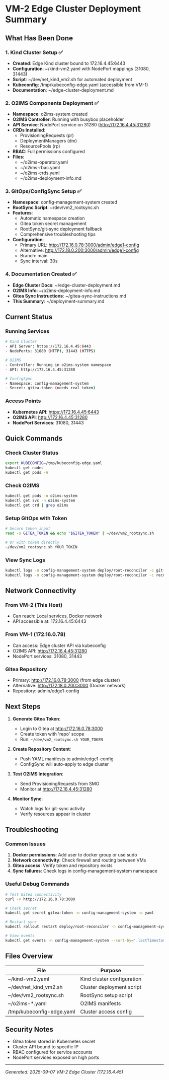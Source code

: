 # VM-2 Edge Cluster Deployment Summary

## What Has Been Done

### 1. Kind Cluster Setup ✅
- **Created**: Edge Kind cluster bound to 172.16.4.45:6443
- **Configuration**: ~/kind-vm2.yaml with NodePort mappings (31080, 31443)
- **Script**: ~/dev/net_kind_vm2.sh for automated deployment
- **Kubeconfig**: /tmp/kubeconfig-edge.yaml (accessible from VM-1)
- **Documentation**: ~/edge-cluster-deployment.md

### 2. O2IMS Components Deployment ✅
- **Namespace**: o2ims-system created
- **O2IMS Controller**: Running with busybox placeholder
- **API Service**: NodePort service on 31280 (http://172.16.4.45:31280)
- **CRDs Installed**:
  - ProvisioningRequests (pr)
  - DeploymentManagers (dm)
  - ResourcePools (rp)
- **RBAC**: Full permissions configured
- **Files**:
  - ~/o2ims-operator.yaml
  - ~/o2ims-rbac.yaml
  - ~/o2ims-crds.yaml
  - ~/o2ims-deployment-info.md

### 3. GitOps/ConfigSync Setup ✅
- **Namespace**: config-management-system created
- **RootSync Script**: ~/dev/vm2_rootsync.sh
- **Features**:
  - Automatic namespace creation
  - Gitea token secret management
  - RootSync/git-sync deployment fallback
  - Comprehensive troubleshooting tips
- **Configuration**:
  - Primary URL: http://172.16.0.78:3000/admin/edge1-config
  - Alternative: http://172.18.0.200:3000/admin/edge1-config
  - Branch: main
  - Sync interval: 30s

### 4. Documentation Created ✅
- **Edge Cluster Docs**: ~/edge-cluster-deployment.md
- **O2IMS Info**: ~/o2ims-deployment-info.md
- **Gitea Sync Instructions**: ~/gitea-sync-instructions.md
- **This Summary**: ~/deployment-summary.md

## Current Status

### Running Services
```bash
# Kind Cluster
- API Server: https://172.16.4.45:6443
- NodePorts: 31080 (HTTP), 31443 (HTTPS)

# O2IMS
- Controller: Running in o2ims-system namespace
- API: http://172.16.4.45:31280

# ConfigSync
- Namespace: config-management-system
- Secret: gitea-token (needs real token)
```

### Access Points
- **Kubernetes API**: https://172.16.4.45:6443
- **O2IMS API**: http://172.16.4.45:31280
- **NodePort Services**: 31080, 31443

## Quick Commands

### Check Cluster Status
```bash
export KUBECONFIG=/tmp/kubeconfig-edge.yaml
kubectl get nodes
kubectl get pods -A
```

### Check O2IMS
```bash
kubectl get pods -n o2ims-system
kubectl get svc -n o2ims-system
kubectl get crd | grep o2ims
```

### Setup GitOps with Token
```bash
# Secure token input
read -s GITEA_TOKEN && echo "$GITEA_TOKEN" | ~/dev/vm2_rootsync.sh

# Or with token directly
~/dev/vm2_rootsync.sh YOUR_TOKEN
```

### View Sync Logs
```bash
kubectl logs -n config-management-system deploy/root-reconciler -c git-sync
kubectl logs -n config-management-system deploy/root-reconciler -c reconciler
```

## Network Connectivity

### From VM-2 (This Host)
- Can reach: Local services, Docker network
- API accessible at: 172.16.4.45:6443

### From VM-1 (172.16.0.78)
- Can access: Edge cluster API via kubeconfig
- O2IMS API: http://172.16.4.45:31280
- NodePort services: 31080, 31443

### Gitea Repository
- Primary: http://172.16.0.78:3000 (from edge cluster)
- Alternative: http://172.18.0.200:3000 (Docker network)
- Repository: admin/edge1-config

## Next Steps

1. **Generate Gitea Token**:
   - Login to Gitea at http://172.16.0.78:3000
   - Create token with 'repo' scope
   - Run: `~/dev/vm2_rootsync.sh YOUR_TOKEN`

2. **Create Repository Content**:
   - Push YAML manifests to admin/edge1-config
   - ConfigSync will auto-apply to edge cluster

3. **Test O2IMS Integration**:
   - Send ProvisioningRequests from SMO
   - Monitor at http://172.16.4.45:31280

4. **Monitor Sync**:
   - Watch logs for git-sync activity
   - Verify resources appear in cluster

## Troubleshooting

### Common Issues
1. **Docker permissions**: Add user to docker group or use sudo
2. **Network connectivity**: Check firewall and routing between VMs
3. **Gitea access**: Verify token and repository exists
4. **Sync failures**: Check logs in config-management-system namespace

### Useful Debug Commands
```bash
# Test Gitea connectivity
curl -v http://172.16.0.78:3000

# Check secret
kubectl get secret gitea-token -n config-management-system -o yaml

# Restart sync
kubectl rollout restart deploy/root-reconciler -n config-management-system

# View events
kubectl get events -n config-management-system --sort-by='.lastTimestamp'
```

## Files Overview

| File | Purpose |
|------|---------|
| ~/kind-vm2.yaml | Kind cluster configuration |
| ~/dev/net_kind_vm2.sh | Cluster deployment script |
| ~/dev/vm2_rootsync.sh | RootSync setup script |
| ~/o2ims-*.yaml | O2IMS manifests |
| /tmp/kubeconfig-edge.yaml | Cluster access config |

## Security Notes

- Gitea token stored in Kubernetes secret
- Cluster API bound to specific IP
- RBAC configured for service accounts
- NodePort services exposed on high ports

---
*Generated: 2025-09-07*
*VM-2 Edge Cluster (172.16.4.45)*